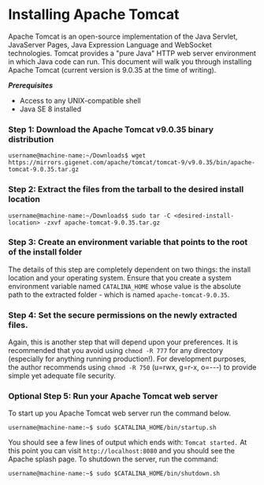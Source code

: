 # Installing Apache Tomcat

Apache Tomcat is an open-source implementation of the Java Servlet, JavaServer Pages, Java Expression Language and WebSocket technologies. Tomcat provides a "pure Java" HTTP web server environment in which Java code can run. This document will walk you through installing Apache Tomcat (current version is 9.0.35 at the time of writing). 


***Prerequisites***
- Access to any UNIX-compatible shell
- Java SE 8 installed

### Step 1: Download the Apache Tomcat v9.0.35 binary distribution

```console
username@machine-name:~/Downloads$ wget https://mirrors.gigenet.com/apache/tomcat/tomcat-9/v9.0.35/bin/apache-tomcat-9.0.35.tar.gz
```

### Step 2: Extract the files from the tarball to the desired install location

```console
username@machine-name:~/Downloads$ sudo tar -C <desired-install-location> -zxvf apache-tomcat-9.0.35.tar.gz 
```

### Step 3: Create an environment variable that points to the root of the install folder

The details of this step are completely dependent on two things: the install location and your operating system. Ensure that you create a system environment variable named `CATALINA_HOME` whose value is the absolute path to the extracted folder - which is named `apache-tomcat-9.0.35`.

### Step 4: Set the secure permissions on the newly extracted files.

Again, this is another step that will depend upon your preferences. It is recommended that you avoid using `chmod -R 777` for any directory (especially for anything running production!). For development purposes, the author recommends using `chmod -R 750` (u=rwx, g=r-x, o=---) to provide simple yet adequate file security.

### Optional Step 5: Run your Apache Tomcat web server

To start up you Apache Tomcat web server run the command below.

```console
username@machine-name:~$ sudo $CATALINA_HOME/bin/startup.sh
``` 

You should see a few lines of output which ends with: `Tomcat started.` At this point you can visit `http://localhost:8080` and you should see the Apache splash page. To shutdown the server, run the command:

```console
username@machine-name:~$ sudo $CATALINA_HOME/bin/shutdown.sh
``` 

